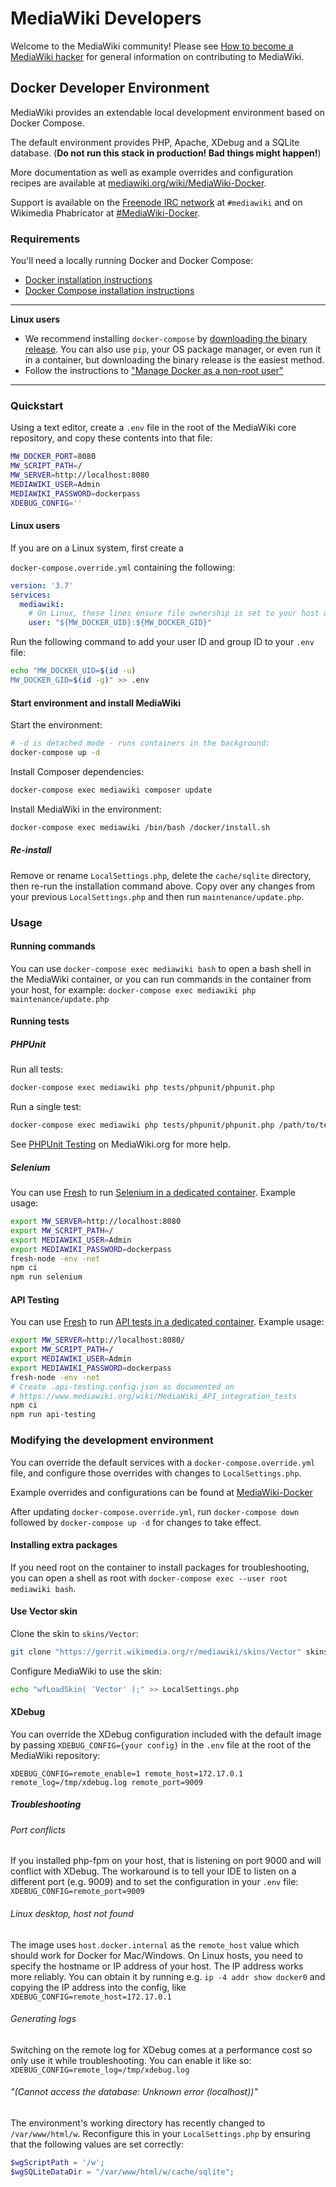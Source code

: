 # MediaWiki Developers

Welcome to the MediaWiki community! Please see [How to become a MediaWiki
hacker](https://www.mediawiki.org/wiki/How_to_become_a_MediaWiki_hacker) for
general information on contributing to MediaWiki.

## Docker Developer Environment

MediaWiki provides an extendable local development environment based on
Docker Compose.

The default environment provides PHP, Apache, XDebug and a SQLite database.
(**Do not run this stack in production! Bad things might happen!**)

More documentation as well as example overrides and configuration recipes
are available at [mediawiki.org/wiki/MediaWiki-Docker][mw-docker].

Support is available on the [Freenode IRC network][freenode] at `#mediawiki`
and on Wikimedia Phabricator at [#MediaWiki-Docker][mw-docker-phab].

[mw-docker]: https://www.mediawiki.org/wiki/MediaWiki-Docker
[mw-docker-phab]: https://phabricator.wikimedia.org/project/profile/3094/
[freenode]: https://freenode.net/

### Requirements

You'll need a locally running Docker and Docker Compose:

  - [Docker installation instructions][docker-install]
  - [Docker Compose installation instructions][docker-compose]

[docker-install]: https://docs.docker.com/install/
[docker-compose]: https://docs.docker.com/compose/install/

---

**Linux users**

* We recommend installing `docker-compose` by [downloading the binary release](https://docs.docker.com/compose/install/#install-compose-on-linux-systems). You can also use `pip`, your OS package manager, or even run it in a container, but downloading the binary release is the easiest method.
* Follow the instructions to ["Manage Docker as a non-root user"](https://docs.docker.com/install/linux/linux-postinstall/#manage-docker-as-a-non-root-user)

---

### Quickstart

Using a text editor, create a `.env` file in the root of the MediaWiki core repository, and copy these contents into that file:

```bash
MW_DOCKER_PORT=8080
MW_SCRIPT_PATH=/
MW_SERVER=http://localhost:8080
MEDIAWIKI_USER=Admin
MEDIAWIKI_PASSWORD=dockerpass
XDEBUG_CONFIG=''
```

#### Linux users

If you are on a Linux system, first create a

`docker-compose.override.yml` containing the following:


```yaml
version: '3.7'
services:
  mediawiki:
    # On Linux, these lines ensure file ownership is set to your host user/group
    user: "${MW_DOCKER_UID}:${MW_DOCKER_GID}"
```

Run the following command to add your user ID and group ID to your `.env` file:

```bash
echo "MW_DOCKER_UID=$(id -u)
MW_DOCKER_GID=$(id -g)" >> .env
```

#### Start environment and install MediaWiki

Start the environment:

```sh
# -d is detached mode - runs containers in the background:
docker-compose up -d
```

Install Composer dependencies:

```sh
docker-compose exec mediawiki composer update
```

Install MediaWiki in the environment:

```sh
docker-compose exec mediawiki /bin/bash /docker/install.sh
```

##### Re-install

Remove or rename `LocalSettings.php`, delete the `cache/sqlite` directory, then
re-run the installation command above. Copy over any changes from your previous
`LocalSettings.php` and then run `maintenance/update.php`.

### Usage

#### Running commands

You can use `docker-compose exec mediawiki bash` to open a bash shell in the
MediaWiki container, or you can run commands in the container from your host,
for example: `docker-compose exec mediawiki php maintenance/update.php`

#### Running tests

##### PHPUnit

Run all tests:

```sh
docker-compose exec mediawiki php tests/phpunit/phpunit.php
```

Run a single test:

```sh
docker-compose exec mediawiki php tests/phpunit/phpunit.php /path/to/test
```

See [PHPUnit Testing][phpunit-testing] on MediaWiki.org for more help.

[phpunit-testing]: https://www.mediawiki.org/wiki/Manual:PHP_unit_testing/Running_the_unit_tests

##### Selenium

You can use [Fresh][fresh] to run [Selenium in a dedicated
container][selenium-dedicated]. Example usage:

```sh
export MW_SERVER=http://localhost:8080
export MW_SCRIPT_PATH=/
export MEDIAWIKI_USER=Admin
export MEDIAWIKI_PASSWORD=dockerpass
fresh-node -env -net
npm ci
npm run selenium
```

[selenium-dedicated]: https://www.mediawiki.org/wiki/Selenium/Node.js/Target_Local_MediaWiki_(Container)

#### API Testing

You can use [Fresh][fresh] to run [API tests in a dedicated
container][api-dedicated]. Example usage:

```sh
export MW_SERVER=http://localhost:8080/
export MW_SCRIPT_PATH=/
export MEDIAWIKI_USER=Admin
export MEDIAWIKI_PASSWORD=dockerpass
fresh-node -env -net
# Create .api-testing.config.json as documented on
# https://www.mediawiki.org/wiki/MediaWiki_API_integration_tests
npm ci
npm run api-testing
```

[fresh]: https://github.com/wikimedia/fresh
[api-dedicated]: https://www.mediawiki.org/wiki/MediaWiki_API_integration_tests

### Modifying the development environment

You can override the default services with a `docker-compose.override.yml`
file, and configure those overrides with changes to `LocalSettings.php`.

Example overrides and configurations can be found at [MediaWiki-Docker](https://www.mediawiki.org/wiki/MediaWiki-Docker)

After updating `docker-compose.override.yml`, run `docker-compose down`
followed by `docker-compose up -d` for changes to take effect.

#### Installing extra packages

If you need root on the container to install packages for troubleshooting,
you can open a shell as root with `docker-compose exec --user root mediawiki
bash`.

#### Use Vector skin

Clone the skin to `skins/Vector`:

```sh
git clone "https://gerrit.wikimedia.org/r/mediawiki/skins/Vector" skins/Vector
```

Configure MediaWiki to use the skin:

```sh
echo "wfLoadSkin( 'Vector' );" >> LocalSettings.php
```

#### XDebug

You can override the XDebug configuration included with the default image by
passing `XDEBUG_CONFIG={your config}` in the `.env` file at the root of the MediaWiki repository:

```
XDEBUG_CONFIG=remote_enable=1 remote_host=172.17.0.1 remote_log=/tmp/xdebug.log remote_port=9009
```

##### Troubleshooting

###### Port conflicts

If you installed php-fpm on your host, that is listening on port 9000 and
will conflict with XDebug. The workaround is to tell your IDE to listen on a
different port (e.g. 9009) and to set the configuration in your
`.env` file: `XDEBUG_CONFIG=remote_port=9009`

###### Linux desktop, host not found

The image uses `host.docker.internal` as the `remote_host` value which
should work for Docker for Mac/Windows. On Linux hosts, you need to specify
the hostname or IP address of your host. The IP address works more reliably.
You can obtain it by running e.g. `ip -4 addr show docker0` and copying the
IP address into the config, like `XDEBUG_CONFIG=remote_host=172.17.0.1`

###### Generating logs

Switching on the remote log for XDebug comes at a performance cost so only
use it while troubleshooting. You can enable it like so: `XDEBUG_CONFIG=remote_log=/tmp/xdebug.log`

###### "(Cannot access the database: Unknown error (localhost))"

The environment's working directory has recently changed to `/var/www/html/w`.
Reconfigure this in your `LocalSettings.php` by ensuring that the following
values are set correctly:

```php
$wgScriptPath = '/w';
$wgSQLiteDataDir = "/var/www/html/w/cache/sqlite";
```
